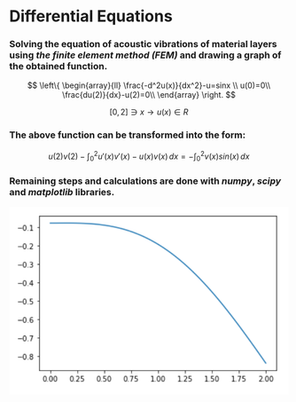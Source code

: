 # Differential Equations

### Solving **the equation of acoustic vibrations of material layers** using ***the finite element method (FEM)*** and drawing a graph of the obtained function.

$$ \left\{
\begin{array}{ll}
      \frac{-d^2u(x)}{dx^2}-u=sinx \\
      u(0)=0\\
      \frac{du(2)}{dx}-u(2)=0\\
\end{array} 
\right.  $$ 
    
$$[0,2]\ni x \rightarrow u(x) \in R $$

### The above function can be transformed into the form:

$$
u(2)v(2) -  \int_{0}^{2} u'(x)v'(x) - u(x)v(x) \,dx = - \int_{0}^{2} v(x)sin(x) \,dx 
$$

### Remaining steps and calculations are done with *numpy*, *scipy* and *matplotlib* libraries.


![Result graph](/result.png)
